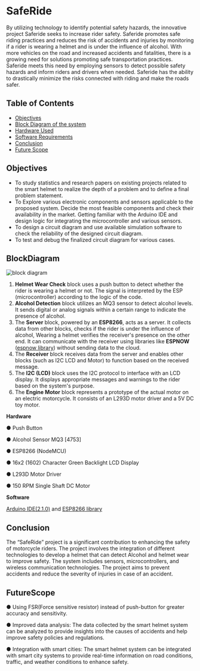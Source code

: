 # SafeRide
By utilizing technology to identify potential safety hazards, the innovative project Saferide seeks to increase rider safety. Saferide promotes safe riding practices and reduces the risk of accidents and injuries by monitoring if a rider is wearing a helmet and is under the influence of alcohol. With more vehicles on the road and increased accidents and fatalities, there is a growing need for solutions promoting safe transportation practices. Saferide meets this need by employing sensors to detect possible safety hazards and inform riders and drivers when needed. Saferide has the ability to drastically minimize the risks connected with riding and make the roads safer.
## Table of Contents

- [Objectives](#objectives)
- [Block Diagram of the system](#blockdiagram)
- [Hardware Used](**hardware**)
- [Software Requirements](**software**)
- [Conclusion](#conclusion)
- [Future Scope](#futurescope)

## Objectives

  - To study statistics and research papers on existing projects related to the smart helmet to realize the depth of a problem and to define a final problem statement.
  - To Explore various electronic components and sensors applicable to the proposed system. Decide the most feasible components and check their availability in the market. Getting familiar with the Arduino IDE and design logic for integrating the microcontroller and various sensors.
  - To design a circuit diagram and use available simulation software to check the reliability of the designed circuit diagram.
  - To test and debug the finalized circuit diagram for various cases.

## BlockDiagram 
![block diagram](https://github.com/premdeshmukh18/SafeRide/assets/97452643/f896a263-e5d2-4bf0-8ca1-55d6eb1a6790)

1. **Helmet Wear Check** block uses a push button to detect whether the rider is
wearing a helmet or not. The signal is interpreted by the ESP (microcontroller)
according to the logic of the code.
2. **Alcohol Detection** block utilizes an MQ3 sensor to detect alcohol levels. It
sends digital or analog signals within a certain range to indicate the presence
of alcohol.
3. The **Server** block, powered by an **ESP8266**, acts as a server. It collects data
from other blocks, checks if the rider is under the influence of alcohol,
Wearing a helmet verifies the receiver's presence on the other end. It
can communicate with the receiver using libraries like **ESPNOW** ([espnow library](https://github.com/yoursunny/WifiEspNow.git)) without
sending data to the cloud.
4. The **Receiver** block receives data from the server and enables other blocks
(such as I2C LCD and Motor) to function based on the received message.
5. The **I2C (LCD)** block uses the I2C protocol to interface with an LCD
display. It displays appropriate messages and warnings to the rider based on
the system's purpose.
6. The **Engine Motor** block represents a prototype of the actual motor on an electric
motorcycle. It consists of an L293D motor driver and a 5V DC toy motor.

**Hardware**

● Push Button

● Alcohol Sensor MQ3 [4753]

● ESP8266 (NodeMCU)

● 16x2 (1602) Character Green Backlight LCD Display

● L293D Motor Driver

● 150 RPM Single Shaft DC Motor


**Software**

[Arduino IDE(2.1.0)](https://docs.arduino.cc/software/ide-v2) and [ESP8266 library](https://github.com/esp8266/Arduino.git)


## Conclusion

The “SafeRide” project is a significant contribution to enhancing the safety of
motorcycle riders. The project involves the integration of different technologies to
develop a helmet that can detect Alcohol and helmet wear to improve safety. The
system includes sensors, microcontrollers, and wireless communication technologies.
The project aims to prevent accidents and reduce the severity of injuries in case of an
accident.

## FutureScope 

● Using FSR(Force sensitive resistor) instead of push-button for greater
accuracy and sensitivity.

● Improved data analysis: The data collected by the smart helmet system can be
analyzed to provide insights into the causes of accidents and help improve
safety policies and regulations.

● Integration with smart cities: The smart helmet system can be integrated with
smart city systems to provide real-time information on road conditions, traffic,
and weather conditions to enhance safety.








